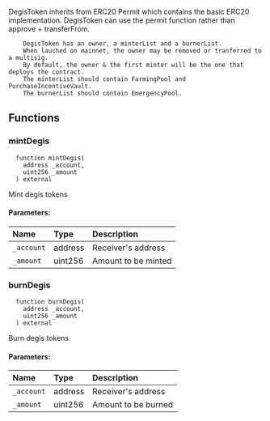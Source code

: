 DegisToken inherits from ERC20 Permit which contains the basic ERC20 implementation.
        DegisToken can use the permit function rather than approve + transferFrom.

        DegisToken has an owner, a minterList and a burnerList.
        When lauched on mainnet, the owner may be removed or tranferred to a multisig.
        By default, the owner & the first minter will be the one that deploys the contract.
        The minterList should contain FarmingPool and PurchaseIncentiveVault.
        The burnerList should contain EmergencyPool.


## Functions
### mintDegis
```solidity
  function mintDegis(
    address _account,
    uint256 _amount
  ) external
```
Mint degis tokens


#### Parameters:
| Name | Type | Description                                                          |
| :--- | :--- | :------------------------------------------------------------------- |
|`_account` | address | Receiver's address
|`_amount` | uint256 |  Amount to be minted

### burnDegis
```solidity
  function burnDegis(
    address _account,
    uint256 _amount
  ) external
```
Burn degis tokens


#### Parameters:
| Name | Type | Description                                                          |
| :--- | :--- | :------------------------------------------------------------------- |
|`_account` | address | Receiver's address
|`_amount` | uint256 |  Amount to be burned

